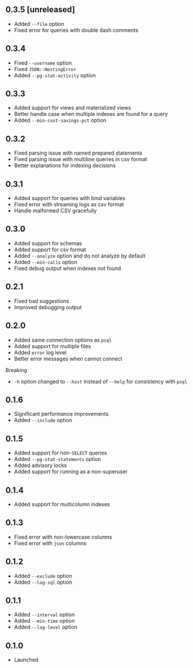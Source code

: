 ## 0.3.5 [unreleased]

- Added `--file` option
- Fixed error for queries with double dash comments

## 0.3.4

- Fixed `--username` option
- Fixed `JSON::NestingError`
- Added `--pg-stat-activity` option

## 0.3.3

- Added support for views and materialized views
- Better handle case when multiple indexes are found for a query
- Added `--min-cost-savings-pct` option

## 0.3.2

- Fixed parsing issue with named prepared statements
- Fixed parsing issue with multiline queries in csv format
- Better explanations for indexing decisions

## 0.3.1

- Added support for queries with bind variables
- Fixed error with streaming logs as csv format
- Handle malformed CSV gracefully

## 0.3.0

- Added support for schemas
- Added support for csv format
- Added `--analyze` option and do not analyze by default
- Added `--min-calls` option
- Fixed debug output when indexes not found

## 0.2.1

- Fixed bad suggestions
- Improved debugging output

## 0.2.0

- Added same connection options as `psql`
- Added support for multiple files
- Added `error` log level
- Better error messages when cannot connect

Breaking

- `-h` option changed to `--host` instead of `--help` for consistency with `psql`

## 0.1.6

- Significant performance improvements
- Added `--include` option

## 0.1.5

- Added support for non-`SELECT` queries
- Added `--pg-stat-statements` option
- Added advisory locks
- Added support for running as a non-superuser

## 0.1.4

- Added support for multicolumn indexes

## 0.1.3

- Fixed error with non-lowercase columns
- Fixed error with `json` columns

## 0.1.2

- Added `--exclude` option
- Added `--log-sql` option

## 0.1.1

- Added `--interval` option
- Added `--min-time` option
- Added `--log-level` option

## 0.1.0

- Launched
